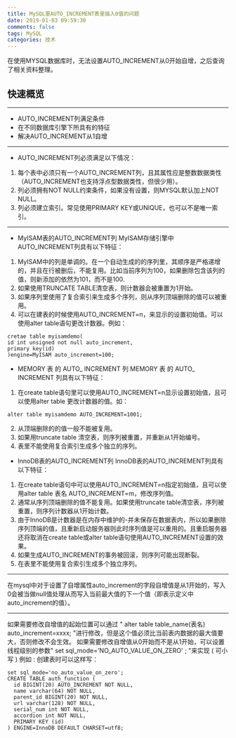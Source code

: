 ```yaml
---
title: MySQL里AUTO_INCREMENT表里插入0值的问题
date: 2019-01-03 09:59:30
comments: false
tags: MySQL
categories: 技术
---
```


在使用MYSQL数据库时，无法设置AUTO_INCREMENT从0开始自增，之后查询了相关资料整理。

## 快速概览

***
- AUTO_INCREMENT列满足条件
- 在不同数据库引擎下所具有的特征
- 解决AUTO_INCREMENT从1自增
***

- AUTO_INCREMENT列必须满足以下情况：
1. 每个表中必须只有一个AUTO_INCREMENT列，且其属性应是整数数据类性（AUTO_INCREMENT也支持浮点型数据类性，但很少用）。
2. 列必须拥有NOT NULL约束条件，如果没有设置，则MYSQL默认加上NOT NULL。
3. 列必须建立索引。常见使用PRIMARY KEY或UNIQUE，也可以不是唯一索引。
***
- MyISAM表的AUTO_INCREMENT列
MyISAM存储引擎中AUTO_INCREMENT列具有以下特征：
1. MyISAM中的列是单调的。在一个自动生成的的序列里，其顺序是严格递增的，并且在行被删后，不能复用。比如当前序列为100，如果删除包含该列的值，则新添加的依然为101，而不是100.
2. 如果使用TRUNCATE TABLE清空表，则计数器会被重置为1开始。
3. 如果序列里使用了复合索引来生成多个序列，则从序列顶端删除的值可以被重用。
4. 可以在建表的时候使用AUTO_INCREMENT=n，来显示的设置初始值。可以使用alter table语句更改计数器。例如：
```mysql
cretae table myisamdemo(
id int unsigned not null auto_increment,
primary key(id)
)engine=MyISAM auto_increment=100;
```
- MEMORY 表 的 AUTO_ INCREMENT 列
MEMORY 表 的 AUTO_ INCREMENT 列具有以下特征：
1. 在create table语句里可以使用AUTO_INCREMENT=n显示设置初始值，且可以使用alter table 更改计数器的值。如：
```mysql
alter table myisamdemo AUTO_INCREMENT=1001;
```
2. 从顶端删除的的值一般不能被复用。
3. 如果用truncate table 清空表，则序列被重置，并重新从1开始编号。
4. 表里不能使用复合索引生成多个独立的序列。

- InnoDB表的AUTO_INCREMENT列
InnoDB表的AUTO_INCREMENT列具有以下特征：
1. 在create table语句中可以使用AUTO_INCREMENT=n指定初始值，且可以使用alter table 表名 AUTO_INCREMENT=m，修改序列值。
2. 通常从序列顶端删除的值不能复用。如果使用truncate table清空表，序列被重置，则序列计数器从1开始计数。
3. 由于InnoDB是计数器是在内存中维护的-并未保存在数据表内，所以如果删除序列顶端的值，且重新启动服务器则此时序列值是可以重用的。且重启服务器还将取消在create table或alter table语句使用AUTO_INCREMENT设置的效果。
4. 如果生成AUTO_INCREMENT的事务被回滚，则序列可能出现断裂。
5. 在表里不能使用复合索引生成多个独立序列。 
***
在mysql中对于设置了自增属性auto_increment的字段自增值是从1开始的，写入0会被当做null值处理从而写入当前最大值的下一个值（即表示定义中auto_increment的值）。
***
如果需要修改自增值的起始位置可以通过 " alter table table_name(表名) auto_increment=xxxx; "进行修改，但是这个值必须比当前表内数据的最大值要大，否则修改不会生效。
如果需要修改自增值从0开始而不是从1开始，可以设置线程级别的参数" set sql_mode='NO_AUTO_VALUE_ON_ZERO' ; "来实现 ( 可小写 )
例如 :
创建表时可以这样写：
```mysql
set sql_mode='no_auto_value_on_zero';
CREATE TABLE auth_function (
  id BIGINT(20) AUTO_INCREMENT NOT NULL,
  name varchar(64) NOT NULL,
  parent_id BIGINT(20) NOT NULL,
  url varchar(128) NOT NULL,
  serial_num int NOT NULL,
  accordion int NOT NULL,
  PRIMARY KEY (id)
) ENGINE=InnoDB DEFAULT CHARSET=utf8;
```